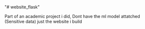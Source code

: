 "# website_flask" 

Part of an academic project i did, Dont have the ml model attatched (Sensitive data) just the website i build
